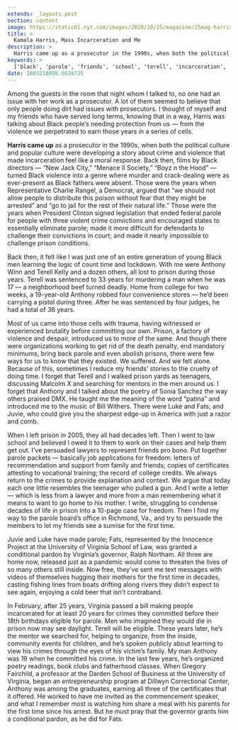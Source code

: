 ```yaml
--- 
extends: _layouts.post 
section: content 
image: https://static01.nyt.com/images/2020/10/25/magazine/25mag-harris-1/25mag-harris-1-facebookJumbo.jpg 
title: > 
  Kamala Harris, Mass Incarceration and Me 
description: > 
  Harris came up as a prosecutor in the 1990s, when both the political culture and popular culture were developing a story about crime and violence that made incarceration feel like a moral response.Back then, films by Black directors — “New Jack City,” “Menace II Society,” “Boyz n the Hood” — turned Black violence into a genre where murder and crack-dealing were as ever-present as Black fathers were absent.With me were Anthony Winn and Terell Kelly and a dozen others, all lost to prison during those years.Home from college for two weeks, a 19-year-old Anthony robbed four convenience stores — he’d been carrying a pistol during three.Juvie and Luke have made parole; Fats, represented by the Innocence Project at the University of Virginia School of Law, was granted a conditional pardon by Virginia’s governor, Ralph Northam. 
keywords: > 
  ['black', 'parole', 'friends', 'school', 'terell', 'incarceration', 'harris', 'mass', 'way', 'prison', 'virginia', 'violence', 'anthony', 'kamala'] 
date: 1603218056.6638725 
--- 
```

<div><p class="css-158dogj evys1bk0">Among the guests in the room that night whom I talked to, no one had an issue with her work as a prosecutor. A lot of them seemed to believe that only people doing dirt had issues with prosecutors. I thought of myself and my friends who have served long terms, knowing that in a way, Harris was talking about Black people&#8217;s needing protection from us &#8212; from the violence we perpetrated to earn those years in a series of cells.</p><p class="css-158dogj evys1bk0"><strong class="css-8qgvsz ebyp5n10">Harris came up</strong> as a prosecutor in the 1990s, when both the political culture and popular culture were developing a story about crime and violence that made incarceration feel like a moral response. Back then, films by Black directors &#8212; &#8220;New Jack City,&#8221; &#8220;Menace II Society,&#8221; &#8220;Boyz n the Hood&#8221; &#8212; turned Black violence into a genre where murder and crack-dealing were as ever-present as Black fathers were absent. Those were the years when Representative Charlie Rangel, a Democrat, argued that &#8220;we should not allow people to distribute this poison without fear that they might be arrested&#8221; and &#8220;go to jail for the rest of their natural life.&#8221; Those were the years when President Clinton signed legislation that ended federal parole for people with three violent crime convictions and encouraged states to essentially eliminate parole; made it more difficult for defendants to challenge their convictions in court; and made it nearly impossible to challenge prison conditions.</p><p class="css-158dogj evys1bk0">Back then, it felt like I was just one of an entire generation of young Black men learning the logic of count time and lockdown. With me were Anthony Winn and Terell Kelly and a dozen others, all lost to prison during those years. Terell was sentenced to 33 years for murdering a man when he was 17 &#8212; a neighborhood beef turned deadly. Home from college for two weeks, a 19-year-old Anthony robbed four convenience stores &#8212; he&#8217;d been carrying a pistol during three. After he was sentenced by four judges, he had a total of 36 years.</p><p class="css-158dogj evys1bk0">Most of us came into those cells with trauma, having witnessed or experienced brutality before committing our own. Prison, a factory of violence and despair, introduced us to more of the same. And though there were organizations working to get rid of the death penalty, end mandatory minimums, bring back parole and even abolish prisons, there were few ways for us to know that they existed. We suffered. And we felt alone. Because of this, sometimes I reduce my friends&#8217; stories to the cruelty of doing time. I forget that Terell and I walked prison yards as teenagers, discussing Malcolm X and searching for mentors in the men around us. I forget that Anthony and I talked about the poetry of Sonia Sanchez the way others praised DMX. He taught me the meaning of the word &#8220;patina&#8221; and introduced me to the music of Bill Withers. There were Luke and Fats; and Juvie, who could give you the sharpest edge-up in America with just a razor and comb.</p><p class="css-158dogj evys1bk0">When I left prison in 2005, they all had decades left. Then I went to law school and believed I owed it to them to work on their cases and help them get out. I&#8217;ve persuaded lawyers to represent friends pro bono. Put together parole packets &#8212; basically job applications for freedom: letters of recommendation and support from family and friends; copies of certificates attesting to vocational training; the record of college credits. We always return to the crimes to provide explanation and context. We argue that today each one little resembles the teenager who pulled a gun. And I write a letter &#8212; which is less from a lawyer and more from a man remembering what it means to want to go home to his mother. I write, struggling to condense decades of life in prison into a 10-page case for freedom. Then I find my way to the parole board&#8217;s office in Richmond, Va., and try to persuade the members to let my friends see a sunrise for the first time.</p><p class="css-158dogj evys1bk0">Juvie and Luke have made parole; Fats, represented by the Innocence Project at the University of Virginia School of Law, was granted a conditional pardon by Virginia&#8217;s governor, Ralph Northam. All three are home now, released just as a pandemic would come to threaten the lives of so many others still inside. Now free, they&#8217;ve sent me text messages with videos of themselves hugging their mothers for the first time in decades, casting fishing lines from boats drifting along rivers they didn&#8217;t expect to see again, enjoying a cold beer that isn&#8217;t contraband.</p><p class="css-158dogj evys1bk0">In February, after 25 years, Virginia passed a bill making people incarcerated for at least 20 years for crimes they committed before their 18th birthdays eligible for parole. Men who imagined they would die in prison now may see daylight. Terell will be eligible. These years later, he&#8217;s the mentor we searched for, helping to organize, from the inside, community events for children, and he&#8217;s spoken publicly about learning to view his crimes through the eyes of his victim&#8217;s family. My man Anthony was 19 when he committed his crime. In the last few years, he&#8217;s organized poetry readings, book clubs and fatherhood classes. When Gregory Fairchild, a professor at the Darden School of Business at the University of Virginia, began an entrepreneurship program at Dillwyn Correctional Center, Anthony was among the graduates, earning all three of the certificates that it offered. He worked to have me invited as the commencement speaker, and what I remember most is watching him share a meal with his parents for the first time since his arrest. But he must pray that the governor grants him a conditional pardon, as he did for Fats.</p></div>